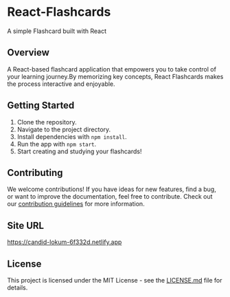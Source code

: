 # React-Flashcards

A simple Flashcard built with React

## Overview

A React-based flashcard application that empowers you to take control of your learning journey.By memorizing key concepts, React Flashcards makes the process interactive and enjoyable.

## Getting Started

1. Clone the repository.
2. Navigate to the project directory.
3. Install dependencies with `npm install`.
4. Run the app with `npm start`.
5. Start creating and studying your flashcards!

## Contributing

We welcome contributions! If you have ideas for new features, find a bug, or want to improve the documentation, feel free to contribute. Check out our [contribution guidelines](CONTRIBUTING.md) for more information.

## Site URL

https://candid-lokum-6f332d.netlify.app

## License

This project is licensed under the MIT License - see the [LICENSE.md](LICENSE.md) file for details.
